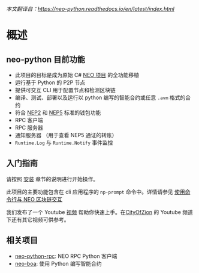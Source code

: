 *本文翻译自：https://neo-python.readthedocs.io/en/latest/index.html*

# 概述

## neo-python 目前功能

- 此项目的目标是成为原始 C# [NEO 项目](https://github.com/neo-project) 的全功能移植
- 运行基于 Python 的 P2P 节点
- 提供可交互 CLI 用于配置节点和检测区块链
- 编译、测试、部署以及运行以 python 编写的智能合约或任意 `.avm` 格式的合约
- 符合 [NEP2](https://github.com/neo-project/proposals/blob/master/nep-2.mediawiki) 和 [NEP5](https://github.com/neo-project/proposals/blob/master/nep-5.mediawiki) 标准的钱包功能
- RPC 客户端
- RPC 服务器
- 通知服务器 （用于查看 NEP5 通证的转账）
- `Runtime.Log` 与 `Runtime.Notify` 事件监控

## 入门指南

请按照 [安装](install.md) 章节的说明进行开始操作。

此项目的主要功能包含在 cli 应用程序的 `np-prompt` 命令中。详情请参见  [使用命令行与 NEO 区块链交互](prompt.md)

我们发布了一个 Youtube [视频](https://youtu.be/oy6Z_zd42-4) 帮助你快速上手。在[CityOfZion](https://www.youtube.com/channel/UCzlQUNLrRa8qJkz40G91iJg) 的 Youtube 频道下还有其它视频可供参考。

## 相关项目

- [neo-python-rpc](https://github.com/CityOfZion/neo-python-rpc): NEO RPC Python 客户端 
- [neo-boa](https://github.com/CityOfZion/neo-boa): 使用 Python 编写智能合约